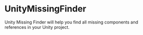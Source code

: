 # UnityMissingFinder
Unity Missing Finder will help you find all missing components and references in your Unity project.
